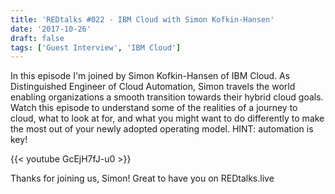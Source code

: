 ```yaml
---
title: 'REDtalks #022 - IBM Cloud with Simon Kofkin-Hansen'
date: '2017-10-26'
draft: false
tags: ['Guest Interview', 'IBM Cloud']
---
```


In this episode I'm joined by Simon Kofkin-Hansen of IBM Cloud. As Distinguished Engineer of Cloud Automation, Simon travels the world enabling organizations a smooth transition towards their hybrid cloud goals. Watch this episode to understand some of the realities of a journey to cloud, what to look at for, and what you might want to do differently to make the most out of your newly adopted operating model. HINT: automation is key!

{{< youtube GcEjH7fJ-u0 >}}

Thanks for joining us, Simon! Great to have you on REDtalks.live